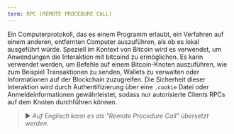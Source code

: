 ```yaml
---
term: RPC (REMOTE PROCEDURE CALL)
---
```


Ein Computerprotokoll, das es einem Programm erlaubt, ein Verfahren auf einem anderen, entfernten Computer auszuführen, als ob es lokal ausgeführt würde. Speziell im Kontext von Bitcoin wird es verwendet, um Anwendungen die Interaktion mit bitcoind zu ermöglichen. Es kann verwendet werden, um Befehle auf einem Bitcoin-Knoten auszuführen, wie zum Beispiel Transaktionen zu senden, Wallets zu verwalten oder Informationen auf der Blockchain zuzugreifen. Die Sicherheit dieser Interaktion wird durch Authentifizierung über eine `.cookie` Datei oder Anmeldeinformationen gewährleistet, sodass nur autorisierte Clients RPCs auf dem Knoten durchführen können.

> ► *Auf Englisch kann es als "Remote Procedure Call" übersetzt werden.*